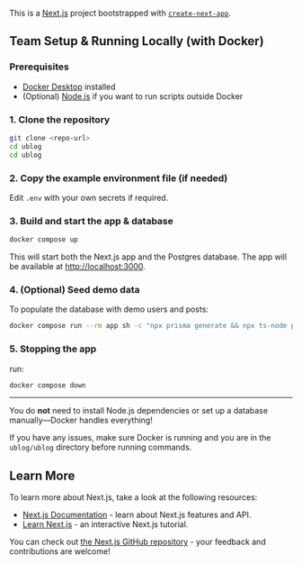This is a [Next.js](https://nextjs.org) project bootstrapped with [`create-next-app`](https://nextjs.org/docs/app/api-reference/cli/create-next-app).


## Team Setup & Running Locally (with Docker)

### Prerequisites
- [Docker Desktop](https://www.docker.com/products/docker-desktop/) installed
- (Optional) [Node.js](https://nodejs.org/) if you want to run scripts outside Docker

### 1. Clone the repository
```bash
git clone <repo-url>
cd ublog
cd ublog
```

### 2. Copy the example environment file (if needed)
Edit `.env` with your own secrets if required.

### 3. Build and start the app & database
```bash
docker compose up
```
This will start both the Next.js app and the Postgres database. The app will be available at [http://localhost:3000](http://localhost:3000).

### 4. (Optional) Seed demo data
To populate the database with demo users and posts:
```bash
docker compose run --rm app sh -c "npx prisma generate && npx ts-node prisma/seed.ts"
```

### 5. Stopping the app
run:
```bash
docker compose down
```

---

You do **not** need to install Node.js dependencies or set up a database manually—Docker handles everything!

If you have any issues, make sure Docker is running and you are in the `ublog/ublog` directory before running commands.

## Learn More

To learn more about Next.js, take a look at the following resources:

- [Next.js Documentation](https://nextjs.org/docs) - learn about Next.js features and API.
- [Learn Next.js](https://nextjs.org/learn) - an interactive Next.js tutorial.

You can check out [the Next.js GitHub repository](https://github.com/vercel/next.js) - your feedback and contributions are welcome!


